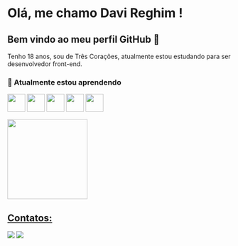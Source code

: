 # Olá, me chamo Davi Reghim ! 
## Bem vindo ao meu perfil GitHub 👋

Tenho 18 anos, sou de Três Corações, atualmente estou estudando para ser desenvolvedor front-end.

### 🌱 Atualmente estou aprendendo 
  <img src="https://cdn.jsdelivr.net/gh/devicons/devicon/icons/react/react-original.svg" width="40" height="40"/> <img src="https://cdn.jsdelivr.net/gh/devicons/devicon/icons/html5/html5-original.svg" width="40" height="40"/> <img src="https://cdn.jsdelivr.net/gh/devicons/devicon/icons/javascript/javascript-original.svg" width="40" height="40"/> <img src="https://cdn.jsdelivr.net/gh/devicons/devicon/icons/sass/sass-original.svg" width="40" height="40"/> <img src="https://cdn.jsdelivr.net/gh/devicons/devicon/icons/css3/css3-original.svg" width="40" height="40"/>
<p></p>
<div>
<a href="https://github.com/DaviRSS1">
<img height="180em" src="https://github-readme-stats.vercel.app/api/top-langs/?username=DaviRSS1&layout=compact&langs_count=7&theme=dracula"/>
</div>

## Contatos:

<div>
<a href = "mailto:davireghimsalles@gmail.com"><img src="https://img.shields.io/badge/Gmail-D14836?style=for-the-badge&logo=gmail&logoColor=white" target="_blank"></a>
<a href="https://www.linkedin.com/in/davi-reghim-13b995272/" target="_blank"><img src="https://img.shields.io/badge/-LinkedIn-%230077B5?style=for-the-badge&logo=linkedin&logoColor=white" target="_blank"></a>   
</div>
